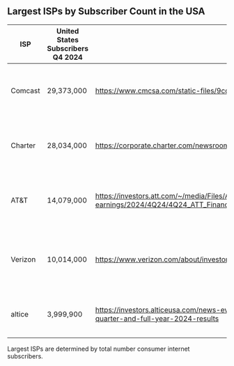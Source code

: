## Largest ISPs by Subscriber Count in the USA
| ISP    | United States Subscribers Q4 2024 | Source URL | Source Page |
| -------- | ------- | -------- | ------- |
| Comcast  | 29,373,000    | https://www.cmcsa.com/static-files/9cd62cea-91c4-4ad7-a7dc-7eeaaa576c42  | Page 3, Domestic Broadband Residential Customers 4Q24    |
| Charter | 28,034,000     | https://corporate.charter.com/newsroom/charter-announces-fourth-quarter-and-full-year-2024-results  | Single Page, Internet Residential Customers December 31, 2024    |
| AT&T    |  14,079,000   | https://investors.att.com/~/media/Files/A/ATT-IR-V2/financial-reports/quarterly-earnings/2024/4Q24/4Q24_ATT_Financial_and_Operational_Schedules_and_Non_GAAP_Reconciliations.pdf  | Page 8, Total Broadband and DSL Connections 4Q2024   |
| Verizon  | 10,014,000    | https://www.verizon.com/about/investors/quarterly-reports/4q-2024-earnings-business-update  | Page 8, Financial & Operating Information, Total broadband, 4Q2024    |
| altice  | 3,999,900    | https://investors.alticeusa.com/news-events/press-releases/detail/212/altice-usa-reports-fourth-quarter-and-full-year-2024-results  | Single page, 4Q2024, Residential Broadband PSUs    |e

Largest ISPs are determined by total number consumer internet subscribers.
